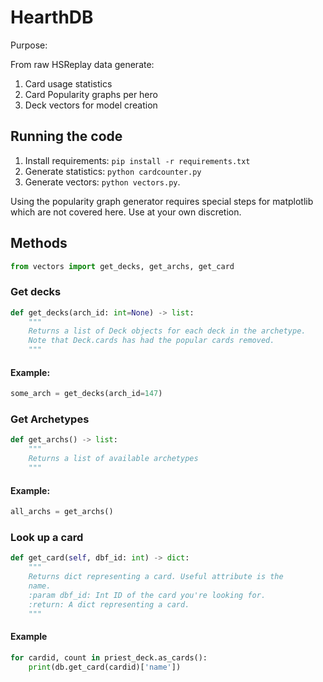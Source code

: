 # HearthDB

Purpose:

From raw HSReplay data generate:

1. Card usage statistics
2. Card Popularity graphs per hero
3. Deck vectors for model creation

## Running the code

1. Install requirements: `pip install -r requirements.txt`
2. Generate statistics: `python cardcounter.py`
3. Generate vectors: `python vectors.py`.

Using the popularity graph generator requires special steps for matplotlib which are not covered here. Use at your own discretion.


## Methods

```python
from vectors import get_decks, get_archs, get_card
```

### Get decks
```python
def get_decks(arch_id: int=None) -> list:
    """
    Returns a list of Deck objects for each deck in the archetype.
    Note that Deck.cards has had the popular cards removed.
    """
```

#### Example:
```python
some_arch = get_decks(arch_id=147)
```

### Get Archetypes
```python
def get_archs() -> list:
    """
    Returns a list of available archetypes
    """
```

#### Example:
```python
all_archs = get_archs()
```

### Look up a card
```python
def get_card(self, dbf_id: int) -> dict:
    """
    Returns dict representing a card. Useful attribute is the
    name.
    :param dbf_id: Int ID of the card you're looking for.
    :return: A dict representing a card.
    """
```

#### Example
```python
for cardid, count in priest_deck.as_cards():
    print(db.get_card(cardid)['name'])

```


